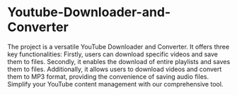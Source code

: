 # Youtube-Downloader-and-Converter

The project is a versatile YouTube Downloader and Converter. It offers three key functionalities: Firstly, users can download specific videos and save them to files. Secondly, it enables the download of entire playlists and saves them to files. Additionally, it allows users to download videos and convert them to MP3 format, providing the convenience of saving audio files. Simplify your YouTube content management with our comprehensive tool.
